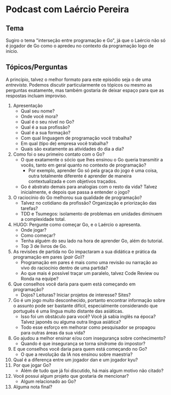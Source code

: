 # Podcast com Laércio Pereira

## Tema

Sugiro o tema "interseção entre programação e Go", já que o Laércio não só é jogador de Go como o apredeu no contexto da programação logo de início.

## Tópicos/Perguntas

A princípio, talvez o melhor formato para este episódio seja o de uma *entrevista*. Podemos discutir particularmente os tópicos ou mesmo as perguntas exatamente, mas também gostaria de deixar espaço para que as respostas incluam improviso.

1. Apresentação
    - Qual seu nome?
    - Onde você mora?
    - Qual é o seu nível no Go?
    - Qual é a sua profissão?
    - Qual é a sua formação?
    - Com qual linguagem de programação você trabalha?
    - Em qual (tipo de) empresa você trabalha?
    - Quais são exatamente as atividades do dia a dia?
1. Como foi o seu primeiro contato com o Go?
    - O que exatamente o sócio que lhes ensinou o Go queria transmitir a vocês, tanto em geral quanto no contexto de programação?
        - Por exemplo, aprender Go só pela graça do jogo é uma coisa, outra totalmente diferente é aprender de maneira contextualizada e com objetivos traçados.
    - Go é abstrato demais para analogias com o resto da vida? Talvez inicialmente, e depois que passa a entender o jogo?
1. O raciocínio do Go melhorou sua qualidade de programação?
    - Talvez no cotidiano da profissão? Organização e priorização das tarefas?
    - TDD e Tsumegos: isolamento de problemas em unidades diminuem a complexidade total.
1. HUGO: Pergunte como começar Go, e o Laércio o apresenta.
    - Onde jogar?
    - Como começar?
    - Tenha alguém do seu lado na hora de aprender Go, além do tutorial.
    - Top 3 de livros de Go.
1. As revisões de partida no Go impactaram a sua didática e prática da programação em pares (*pair Go*)?
    - Programação em pares é mais como uma revisão ou narração ao vivo do raciocínio dentro de uma partida?
    - Ao que mais é possível traçar um paralelo, talvez Code Review ou Ronda na equipe?
1. Que conselhos você daria para quem está começando em programação?
    - Dojos? Leituras? Iniciar projetos de interesse? Sites?
1. Go é um jogo muito desconhecido, portanto encontrar informação sobre o assunto pode ser bastante difícil, especialmente considerando que português é uma língua muito distante das asiáticas.
    - Isso foi um obstáculo para você? Você já sabia inglês na época? Talvez japonês ou alguma outra língua asiática?
    - Todo esse esforço em melhorar como pesquisador se propagou para outras áreas da sua vida?
1. Go ajudou a melhor ensinar e/ou com insegurança sobre conhecimento?
    - Quando é que insegurança se torna síndrome do impostor?
1. E que conselhos você daria para quem está começando no Go?
    - O que a revolução da IA nos ensinou sobre maestria?
1. Qual é a diferença entre um jogador dan e um jogador kyu?
1. Por que jogar Go?
    - Além de tudo que já foi discutido, há mais algum motivo não citado?
1. Você possui algum projeto que gostaria de mencionar?
    - Algum relacionado ao Go?
1. Alguma nota final?

